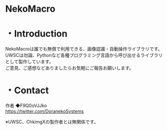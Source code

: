 # NekoMacro

# **・Introduction**<br>
NekoMacroは誰でも無償で利用できる、画像認識・自動操作ライブラリです。<br>
UWSCは勿論、Pythonなど各種プログラミング言語から呼び出せるライブラリとして製作しています。<br>
ご意見、ご感想などありましたらお気軽にご報告お願いします。<br>


# **・Contact**<br>
作者 ◆F9Q0oVJJko<br>
https://twitter.com/DoranekoSystems<br>

※UWSC、ChkimgXの製作者とは無関係です。<br>
